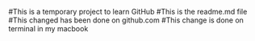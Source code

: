 #This is a temporary project to learn GitHub
#This is the readme.md file
#This changed has been done on github.com
#This change is done on terminal in my macbook
